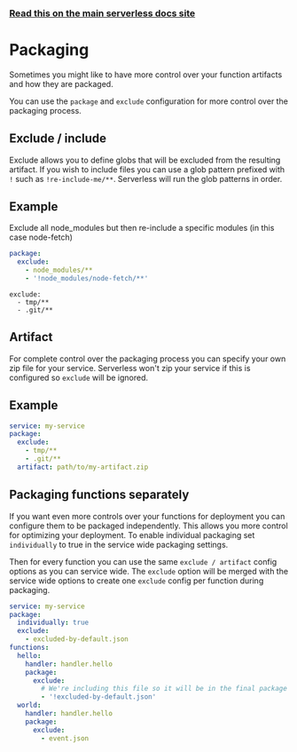 <!--
title: Serverless Framework Guide - AWS Lambda Guide - Packaging
menuText: Packaging
menuOrder: 11
description: How the Serverless Framework packages your AWS Lambda functions and other available options
layout: Doc
-->

<!-- DOCS-SITE-LINK:START automatically generated  -->
### [Read this on the main serverless docs site](https://www.serverless.com/framework/docs/providers/aws/guide/packaging)
<!-- DOCS-SITE-LINK:END -->

# Packaging

Sometimes you might like to have more control over your function artifacts and how they are packaged.

You can use the `package` and `exclude` configuration for more control over the packaging process.

## Exclude / include

Exclude allows you to define globs that will be excluded from the resulting artifact. If you wish to
include files you can use a glob pattern prefixed with `!` such as `!re-include-me/**`. Serverless will run the glob patterns in order.

## Example

Exclude all node_modules but then re-include a specific modules (in this case node-fetch)

``` yaml
package:
  exclude:
    - node_modules/**
    - '!node_modules/node-fetch/**'
```

```
exclude:
  - tmp/**
  - .git/**
```

## Artifact

For complete control over the packaging process you can specify your own zip file for your service. Serverless won't zip your service if this is configured so `exclude` will be ignored.

## Example

```yaml
service: my-service
package:
  exclude:
    - tmp/**
    - .git/**
  artifact: path/to/my-artifact.zip
```

## Packaging functions separately

If you want even more controls over your functions for deployment you can configure them to be packaged independently. This allows you more control for optimizing your deployment. To enable individual packaging set `individually` to true in the service wide packaging settings.

Then for every function you can use the same `exclude / artifact` config options as you can service wide. The `exclude` option will be merged with the service wide options to create one `exclude` config per function during packaging.

```yaml
service: my-service
package:
  individually: true
  exclude:
    - excluded-by-default.json
functions:
  hello:
    handler: handler.hello
    package:
      exclude:
        # We're including this file so it will be in the final package of this function only
        - '!excluded-by-default.json'
  world:
    handler: handler.hello
    package:
      exclude:
        - event.json
```
